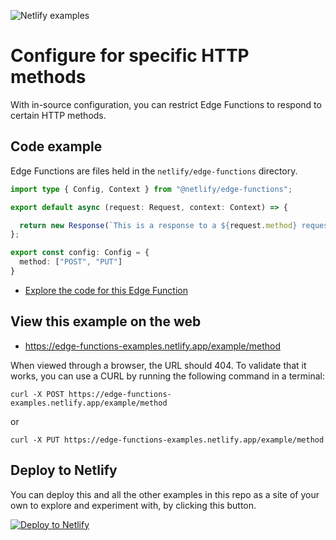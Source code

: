 ![Netlify examples](https://user-images.githubusercontent.com/5865/159468750-df1c2783-39b2-40da-9c0f-971f72a7ea3f.png)

# Configure for specific HTTP methods

With in-source configuration, you can restrict Edge Functions to respond to certain HTTP methods.

## Code example

Edge Functions are files held in the `netlify/edge-functions` directory.

```ts
import type { Config, Context } from "@netlify/edge-functions";

export default async (request: Request, context: Context) => {

  return new Response(`This is a response to a ${request.method} request`)
};

export const config: Config = {
  method: ["POST", "PUT"]
}
```

- [Explore the code for this Edge Function](../../netlify/edge-functions/method.ts)

## View this example on the web

- https://edge-functions-examples.netlify.app/example/method

When viewed through a browser, the URL should 404. To validate that it works, you can use a CURL by running the following command in a terminal:

```
curl -X POST https://edge-functions-examples.netlify.app/example/method
```

or

```
curl -X PUT https://edge-functions-examples.netlify.app/example/method
```


## Deploy to Netlify

You can deploy this and all the other examples in this repo as a site of your own to explore and experiment with, by
clicking this button.

[![Deploy to Netlify](https://www.netlify.com/img/deploy/button.svg)](https://app.netlify.com/start/deploy?repository=https://github.com/netlify/edge-functions-examples&utm_campaign=devex&utm_source=edge-functions-examples&utm_medium=web&utm_content=Deploy%20Edge%20Functions%20Examples%20to%20Netlify)
